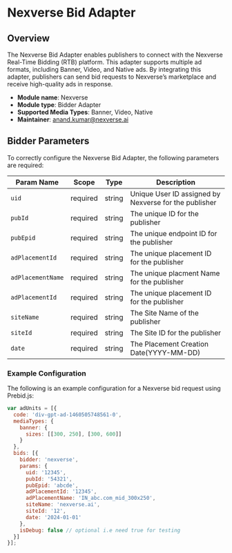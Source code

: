 # Nexverse Bid Adapter

## Overview
The Nexverse Bid Adapter enables publishers to connect with the Nexverse Real-Time Bidding (RTB) platform. This adapter supports multiple ad formats, including Banner, Video, and Native ads. By integrating this adapter, publishers can send bid requests to Nexverse’s marketplace and receive high-quality ads in response.

- **Module name**: Nexverse
- **Module type**: Bidder Adapter
- **Supported Media Types**: Banner, Video, Native
- **Maintainer**: anand.kumar@nexverse.ai

## Bidder Parameters
To correctly configure the Nexverse Bid Adapter, the following parameters are required:

| Param Name   | Scope    | Type   | Description                                         |
|--------------|----------|--------|-----------------------------------------------------|
| `uid`        | required | string | Unique User ID assigned by Nexverse for the publisher |
| `pubId`     | required | string | The unique ID for the publisher                     |
| `pubEpid`   | required | string | The unique endpoint ID for the publisher            |
| `adPlacementId`   | required | string | The unique placement ID for the publisher            |
| `adPlacementName`   | required | string | The unique placment Name for the publisher            |
| `adPlacementId`   | required | string | The unique placement ID for the publisher            |
| `siteName`   | required | string | The Site Name of the publisher            |
| `siteId`   | required | string | The Site ID for the publisher            |
| `date`   | required | string | The Placement Creation Date(YYYY-MM-DD)            |


### Example Configuration
The following is an example configuration for a Nexverse bid request using Prebid.js:

```javascript
var adUnits = [{
  code: 'div-gpt-ad-1460505748561-0',
  mediaTypes: {
    banner: {
      sizes: [[300, 250], [300, 600]]
    }
  },
  bids: [{
    bidder: 'nexverse',
    params: {
      uid: '12345',
      pubId: '54321',
      pubEpid: 'abcde',
      adPlacementId: '12345',
      adPlacementName: 'IN_abc.com_mid_300x250',
      siteName: 'nexverse.ai',
      siteId: '12',
      date: '2024-01-01'
    },
    isDebug: false // optional i.e need true for testing
  }]
}];
```
